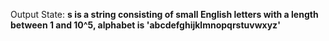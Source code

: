 Output State: **s is a string consisting of small English letters with a length between 1 and 10^5, alphabet is 'abcdefghijklmnopqrstuvwxyz'**